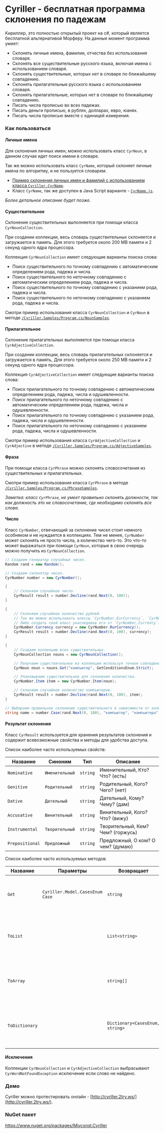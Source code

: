Cyriller - бесплатная программа склонения по падежам
========

Кириллер, это полностью открытый проект на c#, который является бесплатной альтернативой Морферу. 
На данные момент программа умеет:

* Склонять личные имена, фамилии, отчества без использования словаря.
* Склонять все существительные русского языка, включая имена с использованием словаря.
* Склонять существительные, которых нет в словаре по ближайшему совпадению.
* Склонять прилагательные русского языка с использованием словаря.
* Склонять прилагательные, которых нет в словаре по ближайшему совпадению.
* Писать числа прописью во всех падежах.
* Писать деньги прописью, в рублях, долларах, евро, юанях.
* Писать числа прописью вместе с единицей измерения.

### Как пользоваться

#### Личные имена

Для склонения личных имен, можно использовать класс `CyrNoun`, в данном случае идет поиск имени в словаре.

Так же можно использовать класс `CyrName`, который склоняет личные имена по алгоритму, и не пользуется словарем.

- [Пример склонения личных имен и фамилий с использованием класса `Cyriller.CyrName`](https://gist.github.com/miyconst/47b108c868a934ac182fd2a3dd999e67).
- Класс `CyrName`, так же доступен в Java Script варианте - [`CyrName.js`](CyrName.js).

*Более детальное описание будет позже*.

#### Существительное

Склонение существительных выполняется при помощи класса `CyrNounCollection`.

При создании коллекции, весь словарь существительных склоняется и загружается в память.
Для этого требуется около 200 MB памяти и 2 секунд одного ядра процессора.

Коллекция `CyrNounCollection` имеет следующие варианты поиска слова:

- Поиск существительного по точному совпадению с автоматическим определением рода, падежа и числа.
- Поиск существительного по неточному совпадению с автоматическим определением рода, падежа и числа.
- Поиск существительного по точному совпадению с указанием рода, падежа и числа.
- Поиск существительного по неточному совпадению с указанием рода, падежа и числа.

Смотри пример использования класса `CyrNounCollection` и `CyrNoun` в методе [`/Cyriller.Samples/Program.cs/NounSamples`](Cyriller.Samples/Program.cs#L38).

#### Прилагательное

Склонение прилагательных выполняется при помощи класса `CyrAdjectiveCollection`.

При создании коллекции, весь словарь прилагательных склоняется и загружается в память,
Для этого требуется около 250 MB памяти и 2 секунд одного ядра процессора.

Коллекция `CyrAdjectiveCollection` имеет следующие варианты поиска слова:

- Поиск прилагательного по точному совпадению с автоматическим определением рода, падежа, числа и одушевленности.
- Поиск прилагательного по неточному совпадению с автоматическим определением рода, падежа, числа и одушевленности.
- Поиск прилагательного по точному совпадению с указанием рода, падежа, числа и одушевленности.
- Поиск прилагательного по неточному совпадению с указанием рода, падежа, числа и одушевленности.

Смотри пример использования класса `CyrAdjectiveCollection` и `CyrAdjective` в методе [`/Cyriller.Samples/Program.cs/AdjectiveSamples`](Cyriller.Samples/Program.cs#L65).

#### Фраза

При помощи класса `CyrPhrase` можно склонять словосочетания из существительных и прилагательных.

Смотри пример использования класса `CyrPhrase` в методе [`/Cyriller.Samples/Program.cs/PhraseSamples`](Cyriller.Samples/Program.cs#L92).

*Заметка: класс `CyrPhrase`, не умеет правильно склонять должности, так как должность это не словосочетание, где необходимо склонять все слова.*

#### Число

Класс `CyrNumber`, отвечающий за склонение чисел стоит немного особняком и не нуждается в коллекциях.
Тем не менее, `CyrNumber` может склонять не просто числа, а количество чего-то. Это что-то может выражаться 
при помощи `CyrNoun`, которые в свою очередь можно получить из `CyrNounCollection`.

```cs
// Создаем генератор случайных чисел.
Random rand = new Random();

// Создаем склонятор чисел.
CyrNumber number = new CyrNumber();

{
    // Склоняем случайное число.
    CyrResult result = number.Decline(rand.Next(0, 100));
}

{
    // Склоняем случайное количество рублей.
    // Так же можно использовать классы `CyrNumber.EurCurrency`, `CyrNumber.UsdCurrency` и `CyrNumber.YuanCurrency`.
    // Либо создать свой класс унаследовав его от `CyrNumber.Currency`.
    CyrNumber.Currency currency = new CyrNumber.RurCurrency();
    CyrResult result = number.Decline(rand.Next(0, 100), currency);
}

{
    // Создаем коллекцию всех существительных.
    CyrNounCollection nouns = new CyrNounCollection();

    // Получаем существительное из коллекции используя точное совпадение.
    CyrNoun noun = nouns.Get("компьютер", GetConditionsEnum.Strict);

    // Упаковываем существительное для склонения количества.
    CyrNumber.Item item = new CyrNumber.Item(noun);

    // Склоняем случайное количество компьютеров.
    CyrResult result = number.Decline(rand.Next(0, 100), item);
}

// Выбираем правильное склонение существительного в зависимости от количества.
string name = number.Case(rand.Next(0, 100), "компьютер", "компьютера", "компьютеров");
```

#### Результат склонения

Класс `CyrResult` используется для хранения результатов склонения и содержит всевозможные свойства и методы для удобства доступа.

Список наиболее часто используемых свойств:

| Название        | Синоним        | Тип      | Описание                          |
|-----------------|----------------|----------|-----------------------------------|
| `Nominative`    | `Именительный` | `string` | Именительный, Кто? Что? (есть)    |
| `Genitive`      | `Родительный`  | `string` | Родительный, Кого? Чего? (нет)    |
| `Dative`        | `Дательный`    | `string` | Дательный, Кому? Чему? (дам)      |
| `Accusative`    | `Винительный`  | `string` | Винительный, Кого? Что? (вижу)    |
| `Instrumental`  | `Творительный` | `string` | Творительный, Кем? Чем? (горжусь) |
| `Prepositional` | `Предложный`   | `string` | Предложный, О ком? О чем? (думаю) |

Список наиболее часто используемых методов:

| Название        | Параметры                       | Возвращает                      | Описание                                                       |
|-----------------|---------------------------------|---------------------------------|----------------------------------------------------------------|
| `Get`           | `Cyriller.Model.CasesEnum Case` | `string`                        | Возвращает результат склонения в указанном падеже.             |
| `ToList`        |                                 | `List<string>`                  | Возвращает результат склонения по всем падежам в виде списка.  |
| `ToArray`       |                                 | `string[]`                      | Возвращает результат склонения по всем падежам в виде массива. |
| `ToDictionary`  |                                 | `Dictionary<CasesEnum, string>` | Возвращает результат склонения по всем падежам в виде словаря. |

#### Исключения

Коллекции `CyrNounCollection` и `CyrAdjectiveCollection` выбрасывают `CyrWordNotFoundException` исключение если слово не найдено.

### Демо

Cyriller можно протестировать онлайн - [http://cyriller.2try.ws/](http://cyriller.2try.ws/).

### NuGet пакет

https://www.nuget.org/packages/Miyconst.Cyriller